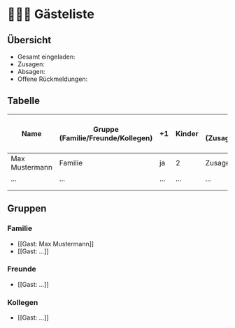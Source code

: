 # 🧑‍🤝‍🧑 Gästeliste

## Übersicht
- Gesamt eingeladen:  
- Zusagen:  
- Absagen:  
- Offene Rückmeldungen:  

## Tabelle
| Name           | Gruppe (Familie/Freunde/Kollegen) | +1  | Kinder | Status (Zusage/Absage/offen) | Essenswunsch (vegan, vegetarisch, etc.) | Sitzplatz | Notizen             |
| -------------- | --------------------------------- | --- | ------ | ---------------------------- | --------------------------------------- | --------- | ------------------- |
| Max Mustermann | Familie                           | ja  | 2      | Zusage                       | vegetarisch                             | Tisch 3   | Braucht Kinderstuhl |
| ...            | ...                               | ... | ...    | ...                          | ...                                     | ...       | ...                 |
|                |                                   |     |        |                              |                                         |           |                     |
|                |                                   |     |        |                              |                                         |           |                     |

## Gruppen
### Familie
- [[Gast: Max Mustermann]]  
- [[Gast: ...]]

### Freunde
- [[Gast: ...]]

### Kollegen
- [[Gast: ...]]
